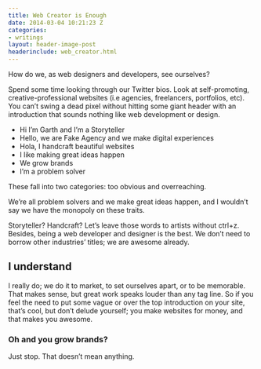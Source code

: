 ```yaml
---
title: Web Creator is Enough
date: 2014-03-04 10:21:23 Z
categories:
- writings
layout: header-image-post
headerinclude: web_creator.html
---
```


How do we, as web designers and developers, see ourselves?

Spend some time looking through our Twitter bios. Look at self-promoting, creative-professional websites (i.e agencies, freelancers, portfolios, etc). You can’t swing a dead pixel without hitting some giant header with an introduction that sounds nothing like web development or design.

* Hi I’m Garth and I’m a Storyteller
* Hello, we are Fake Agency and we make digital experiences
* Hola, I handcraft beautiful websites
* I like making great ideas happen
* We grow brands
* I’m a problem solver

These fall into two categories: too obvious and overreaching.

We’re all problem solvers and we make great ideas happen, and I wouldn’t say we have the monopoly on these traits.

Storyteller? Handcraft? Let’s leave those words to artists without ctrl+z. Besides, being a web developer and designer is the best. We don’t need to borrow other industries’ titles; we are awesome already.

## I understand

I really do; we do it to market, to set ourselves apart, or to be memorable. That makes sense, but great work speaks louder than any tag line. So if you feel the need to put some vague or over the top introduction on your site, that’s cool, but don’t delude yourself; you make websites for money, and that makes you awesome.

### Oh and you grow brands?

Just stop. That doesn’t mean anything.
